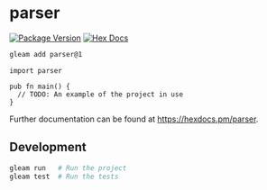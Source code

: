 # parser

[![Package Version](https://img.shields.io/hexpm/v/parser)](https://hex.pm/packages/parser)
[![Hex Docs](https://img.shields.io/badge/hex-docs-ffaff3)](https://hexdocs.pm/parser/)

```sh
gleam add parser@1
```
```gleam
import parser

pub fn main() {
  // TODO: An example of the project in use
}
```

Further documentation can be found at <https://hexdocs.pm/parser>.

## Development

```sh
gleam run   # Run the project
gleam test  # Run the tests
```
